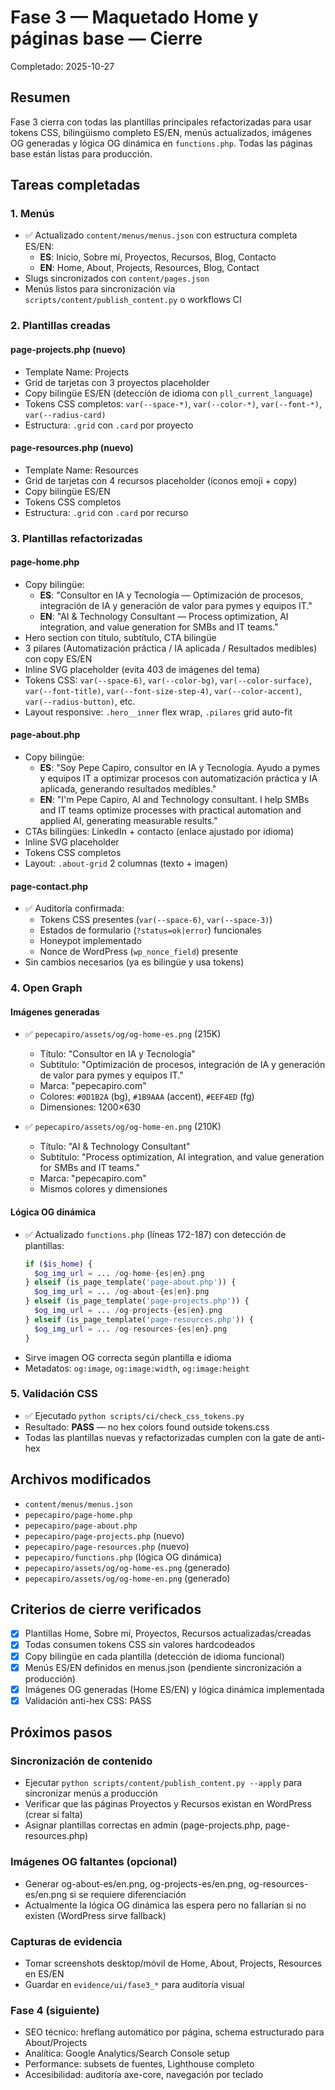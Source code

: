 # Fase 3 — Maquetado Home y páginas base — Cierre

Completado: 2025-10-27

## Resumen

Fase 3 cierra con todas las plantillas principales refactorizadas para usar tokens CSS, bilingüismo completo ES/EN, menús actualizados, imágenes OG generadas y lógica OG dinámica en `functions.php`. Todas las páginas base están listas para producción.

## Tareas completadas

### 1. Menús
- ✅ Actualizado `content/menus/menus.json` con estructura completa ES/EN:
  - **ES**: Inicio, Sobre mí, Proyectos, Recursos, Blog, Contacto
  - **EN**: Home, About, Projects, Resources, Blog, Contact
- Slugs sincronizados con `content/pages.json`
- Menús listos para sincronización vía `scripts/content/publish_content.py` o workflows CI

### 2. Plantillas creadas

#### page-projects.php (nuevo)
- Template Name: Projects
- Grid de tarjetas con 3 proyectos placeholder
- Copy bilingüe ES/EN (detección de idioma con `pll_current_language`)
- Tokens CSS completos: `var(--space-*)`, `var(--color-*)`, `var(--font-*)`, `var(--radius-card)`
- Estructura: `.grid` con `.card` por proyecto

#### page-resources.php (nuevo)
- Template Name: Resources
- Grid de tarjetas con 4 recursos placeholder (íconos emoji + copy)
- Copy bilingüe ES/EN
- Tokens CSS completos
- Estructura: `.grid` con `.card` por recurso

### 3. Plantillas refactorizadas

#### page-home.php
- Copy bilingüe:
  - **ES**: "Consultor en IA y Tecnología — Optimización de procesos, integración de IA y generación de valor para pymes y equipos IT."
  - **EN**: "AI & Technology Consultant — Process optimization, AI integration, and value generation for SMBs and IT teams."
- Hero section con título, subtítulo, CTA bilingüe
- 3 pilares (Automatización práctica / IA aplicada / Resultados medibles) con copy ES/EN
- Inline SVG placeholder (evita 403 de imágenes del tema)
- Tokens CSS: `var(--space-6)`, `var(--color-bg)`, `var(--color-surface)`, `var(--font-title)`, `var(--font-size-step-4)`, `var(--color-accent)`, `var(--radius-button)`, etc.
- Layout responsive: `.hero__inner` flex wrap, `.pilares` grid auto-fit

#### page-about.php
- Copy bilingüe:
  - **ES**: "Soy Pepe Capiro, consultor en IA y Tecnología. Ayudo a pymes y equipos IT a optimizar procesos con automatización práctica y IA aplicada, generando resultados medibles."
  - **EN**: "I'm Pepe Capiro, AI and Technology consultant. I help SMBs and IT teams optimize processes with practical automation and applied AI, generating measurable results."
- CTAs bilingües: LinkedIn + contacto (enlace ajustado por idioma)
- Inline SVG placeholder
- Tokens CSS completos
- Layout: `.about-grid` 2 columnas (texto + imagen)

#### page-contact.php
- ✅ Auditoría confirmada:
  - Tokens CSS presentes (`var(--space-6)`, `var(--space-3)`)
  - Estados de formulario (`?status=ok|error`) funcionales
  - Honeypot implementado
  - Nonce de WordPress (`wp_nonce_field`) presente
- Sin cambios necesarios (ya es bilingüe y usa tokens)

### 4. Open Graph

#### Imágenes generadas
- ✅ `pepecapiro/assets/og/og-home-es.png` (215K)
  - Título: "Consultor en IA y Tecnología"
  - Subtítulo: "Optimización de procesos, integración de IA y generación de valor para pymes y equipos IT."
  - Marca: "pepecapiro.com"
  - Colores: `#0D1B2A` (bg), `#1B9AAA` (accent), `#EEF4ED` (fg)
  - Dimensiones: 1200×630

- ✅ `pepecapiro/assets/og/og-home-en.png` (210K)
  - Título: "AI & Technology Consultant"
  - Subtítulo: "Process optimization, AI integration, and value generation for SMBs and IT teams."
  - Marca: "pepecapiro.com"
  - Mismos colores y dimensiones

#### Lógica OG dinámica
- ✅ Actualizado `functions.php` (líneas 172-187) con detección de plantillas:
  ```php
  if ($is_home) {
    $og_img_url = ... /og-home-{es|en}.png
  } elseif (is_page_template('page-about.php')) {
    $og_img_url = ... /og-about-{es|en}.png
  } elseif (is_page_template('page-projects.php')) {
    $og_img_url = ... /og-projects-{es|en}.png
  } elseif (is_page_template('page-resources.php')) {
    $og_img_url = ... /og-resources-{es|en}.png
  }
  ```
- Sirve imagen OG correcta según plantilla e idioma
- Metadatos: `og:image`, `og:image:width`, `og:image:height`

### 5. Validación CSS
- ✅ Ejecutado `python scripts/ci/check_css_tokens.py`
- Resultado: **PASS** — no hex colors found outside tokens.css
- Todas las plantillas nuevas y refactorizadas cumplen con la gate de anti-hex

## Archivos modificados

- `content/menus/menus.json`
- `pepecapiro/page-home.php`
- `pepecapiro/page-about.php`
- `pepecapiro/page-projects.php` (nuevo)
- `pepecapiro/page-resources.php` (nuevo)
- `pepecapiro/functions.php` (lógica OG dinámica)
- `pepecapiro/assets/og/og-home-es.png` (generado)
- `pepecapiro/assets/og/og-home-en.png` (generado)

## Criterios de cierre verificados

- [x] Plantillas Home, Sobre mí, Proyectos, Recursos actualizadas/creadas
- [x] Todas consumen tokens CSS sin valores hardcodeados
- [x] Copy bilingüe en cada plantilla (detección de idioma funcional)
- [x] Menús ES/EN definidos en menus.json (pendiente sincronización a producción)
- [x] Imágenes OG generadas (Home ES/EN) y lógica dinámica implementada
- [x] Validación anti-hex CSS: PASS

## Próximos pasos

### Sincronización de contenido
- Ejecutar `python scripts/content/publish_content.py --apply` para sincronizar menús a producción
- Verificar que las páginas Proyectos y Recursos existan en WordPress (crear si falta)
- Asignar plantillas correctas en admin (page-projects.php, page-resources.php)

### Imágenes OG faltantes (opcional)
- Generar og-about-es/en.png, og-projects-es/en.png, og-resources-es/en.png si se requiere diferenciación
- Actualmente la lógica OG dinámica las espera pero no fallarían si no existen (WordPress sirve fallback)

### Capturas de evidencia
- Tomar screenshots desktop/móvil de Home, About, Projects, Resources en ES/EN
- Guardar en `evidence/ui/fase3_*` para auditoría visual

### Fase 4 (siguiente)
- SEO técnico: hreflang automático por página, schema estructurado para About/Projects
- Analítica: Google Analytics/Search Console setup
- Performance: subsets de fuentes, Lighthouse completo
- Accesibilidad: auditoría axe-core, navegación por teclado

